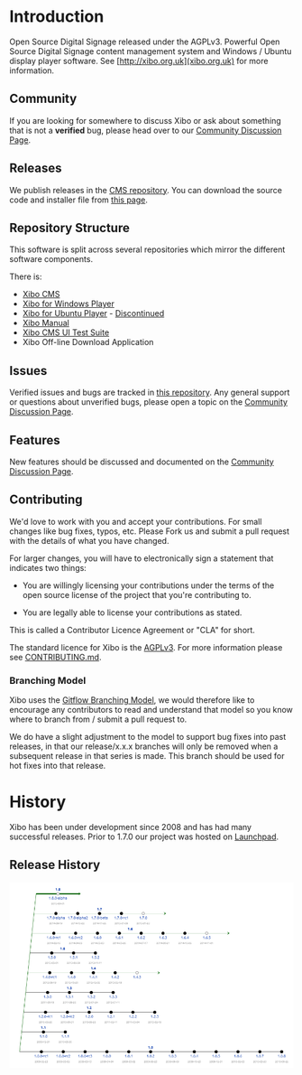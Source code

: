 # Introduction
Open Source Digital Signage released under the AGPLv3. Powerful Open Source Digital Signage content management system and Windows / Ubuntu display player software. See [http://xibo.org.uk](xibo.org.uk) for more information.

## Community
If you are looking for somewhere to discuss Xibo or ask about something that is not a **verified** bug, please head over to our [Community Discussion Page](https://community.xibo.org.uk).

## Releases
We publish releases in the [CMS repository](https://github.com/xibosignage/xibo-cms/releases). You can download the source code and installer file from [this page](https://github.com/xibosignage/xibo-cms/releases).

## Repository Structure
This software is split across several repositories which mirror the different software components.

There is:
 - [Xibo CMS](https://github.com/xibosignage/xibo-cms)
 - [Xibo for Windows Player](https://github.com/xibosignage/xibo-dotnetclient)
 - [Xibo for Ubuntu Player](https://github.com/xibosignage/xibo-pyclient) - [Discontinued](http://xibo.org.uk/2014/12/15/xibo-for-ubuntu-alpha-discontinuation-notice/)
 - [Xibo Manual](https://github.com/xibosignage/xibo-manual)
 - [Xibo CMS UI Test Suite](https://github.com/xibosignage/xibo-cms-tests)
 - Xibo Off-line Download Application

## Issues
Verified issues and bugs are tracked in [this repository](https://github.com/xibosignage/xibo/issues). Any general support or questions about unverified bugs, please open a topic on the [Community Discussion Page](https://community.xibo.org.uk).

## Features
New features should be discussed and documented on the [Community Discussion Page](https://community.xibo.org.uk).

## Contributing
We'd love to work with you and accept your contributions. For small changes like bug fixes, typos, etc. Please Fork us and submit a pull request with the details of what you have changed.

For larger changes, you will have to electronically sign a statement that indicates two things:

* You are willingly licensing your contributions under the terms of the open source license of the project that you're contributing to.

* You are legally able to license your contributions as stated.

This is called a Contributor Licence Agreement or "CLA" for short.

The standard licence for Xibo is the [AGPLv3](LICENSE). For more information please see [CONTRIBUTING.md](CONTRIBUTING.md).

### Branching Model
Xibo uses the [Gitflow Branching Model](http://nvie.com/posts/a-successful-git-branching-model/), we would therefore like to encourage any contributors to read and understand that model so you know where to branch from / submit a pull request to.

We do have a slight adjustment to the model to support bug fixes into past releases, in that our release/x.x.x branches will only be removed when a subsequent release in that series is made. This branch should be used for hot fixes into that release.

# History
Xibo has been under development since 2008 and has had many successful releases. Prior to 1.7.0 our project was hosted on [Launchpad](https://launchpad.net/xibo/).

## Release History
![Release History](release-history.png)
